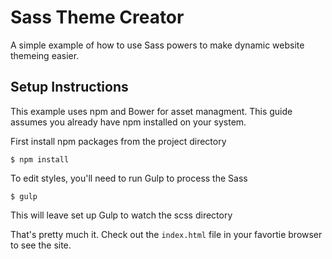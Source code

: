 # Sass Theme Creator

A simple example of how to use Sass powers to make dynamic website themeing easier.

## Setup Instructions

This example uses npm and Bower for asset managment. This guide assumes you already have npm installed on your system.

First install npm packages from the project directory

    $ npm install

To edit styles, you'll need to run Gulp to process the Sass

    $ gulp

This will leave set up Gulp to watch the scss directory

That's pretty much it. Check out the `index.html` file in your favortie browser to see the site.